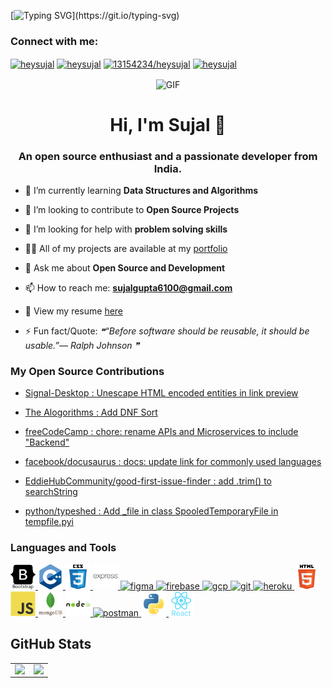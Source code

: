 <!-- Typing SVG -->
[![Typing SVG](https://readme-typing-svg.herokuapp.com?size=24&width=600&lines=Welcome+To+Sujal+Gupta's+GitHub+Profile!)](https://git.io/typing-svg)
<h3 align="left">Connect with me:</h3>
<a href="https://twitter.com/heysujal" target="blank"><img align="center" src="https://raw.githubusercontent.com/rahuldkjain/github-profile-readme-generator/master/src/images/icons/Social/twitter.svg" alt="heysujal" height="30" width="40" /></a>
  <a href="https://www.linkedin.com/in/heysujal/" target="blank"><img align="center" src="https://raw.githubusercontent.com/rahuldkjain/github-profile-readme-generator/master/src/images/icons/Social/linked-in-alt.svg" alt="heysujal" height="30" width="40" /></a>
<a href="https://stackoverflow.com/users/13154234/heysujal" target="blank"><img align="center" src="https://raw.githubusercontent.com/rahuldkjain/github-profile-readme-generator/master/src/images/icons/Social/stack-overflow.svg" alt="13154234/heysujal" height="30" width="40" /></a>
<a href="https://www.leetcode.com/heysujal" target="blank"><img align="center" src="https://raw.githubusercontent.com/rahuldkjain/github-profile-readme-generator/master/src/images/icons/Social/leet-code.svg" alt="heysujal" height="30" width="40" /></a>
  
</p>


 <p align="center">
<img align="center" alt="GIF" src="https://github.com/abhisheknaiidu/abhisheknaiidu/blob/master/code.gif?raw=true" width="500" height="320" />
</p>

<h1 align="center">Hi, I'm Sujal 👋</h1>
<h3 align="center">An open source enthusiast and a passionate developer from India.</h3>

<!-- - 🔭 I’m currently working as an intern at [SkyGoal](https://github.com/Skygoal-Innova-Technologies-Pvt-Ltd) -->

- 🌱 I’m currently learning **Data Structures and Algorithms**

- 👀 I’m looking to contribute to **Open Source Projects**

- 🤝 I’m looking for help with **problem solving skills**

- 👨‍💻 All of my projects are available at my [portfolio](https://sujalgupta.netlify.app/myworks)

- 💬 Ask me about **Open Source and Development**

- 📫 How to reach me: **sujalgupta6100@gmail.com**

- 📄 View my resume [here](https://sujalgupta.netlify.app/src/Sujal_Gupta_Resume.pdf)

- ⚡ Fun fact/Quote: <!--STARTS_HERE_QUOTE_README-->
<i>❝“Before software should be reusable, it should be usable.”— Ralph Johnson  ❞</i>
<!--ENDS_HERE_QUOTE_README-->


<h3 align="left">My Open Source Contributions</h3>

- [Signal-Desktop : Unescape HTML encoded entities in link preview](https://github.com/signalapp/Signal-Desktop/pull/5412)

- [The Alogorithms : Add DNF Sort](https://github.com/TheAlgorithms/C-Plus-Plus/pull/1558)

- [freeCodeCamp : chore: rename APIs and Microservices to include "Backend"](https://github.com/freeCodeCamp/freeCodeCamp/pull/42515)

- [facebook/docusaurus : docs: update link for commonly used languages](https://github.com/facebook/docusaurus/pull/9065)

- [EddieHubCommunity/good-first-issue-finder : add .trim() to searchString ](https://github.com/EddieHubCommunity/good-first-issue-finder/pull/358)

- [python/typeshed : Add _file in class SpooledTemporaryFile in tempfile.pyi ](https://github.com/python/typeshed/pull/10327)

<h3 align="left">Languages and Tools</h3>
<p align="left"> <a href="https://getbootstrap.com" target="_blank"> <img src="https://raw.githubusercontent.com/devicons/devicon/master/icons/bootstrap/bootstrap-plain-wordmark.svg" alt="bootstrap" width="40" height="40"/> </a> <a href="https://www.w3schools.com/cpp/" target="_blank"> <img src="https://raw.githubusercontent.com/devicons/devicon/master/icons/cplusplus/cplusplus-original.svg" alt="cplusplus" width="40" height="40"/> </a> <a href="https://www.w3schools.com/css/" target="_blank"> <img src="https://raw.githubusercontent.com/devicons/devicon/master/icons/css3/css3-original-wordmark.svg" alt="css3" width="40" height="40"/> </a> <a href="https://expressjs.com" target="_blank"> <img src="https://raw.githubusercontent.com/devicons/devicon/master/icons/express/express-original-wordmark.svg" alt="express" width="40" height="40"/> </a> <a href="https://www.figma.com/" target="_blank"> <img src="https://www.vectorlogo.zone/logos/figma/figma-icon.svg" alt="figma" width="40" height="40"/> </a> <a href="https://firebase.google.com/" target="_blank"> <img src="https://www.vectorlogo.zone/logos/firebase/firebase-icon.svg" alt="firebase" width="40" height="40"/> </a> <a href="https://cloud.google.com" target="_blank"> <img src="https://www.vectorlogo.zone/logos/google_cloud/google_cloud-icon.svg" alt="gcp" width="40" height="40"/> </a> <a href="https://git-scm.com/" target="_blank"> <img src="https://www.vectorlogo.zone/logos/git-scm/git-scm-icon.svg" alt="git" width="40" height="40"/> </a> <a href="https://heroku.com" target="_blank"> <img src="https://www.vectorlogo.zone/logos/heroku/heroku-icon.svg" alt="heroku" width="40" height="40"/> </a> <a href="https://www.w3.org/html/" target="_blank"> <img src="https://raw.githubusercontent.com/devicons/devicon/master/icons/html5/html5-original-wordmark.svg" alt="html5" width="40" height="40"/> </a> <a href="https://developer.mozilla.org/en-US/docs/Web/JavaScript" target="_blank"> <img src="https://raw.githubusercontent.com/devicons/devicon/master/icons/javascript/javascript-original.svg" alt="javascript" width="40" height="40"/> </a> <a href="https://www.mongodb.com/" target="_blank"> <img src="https://raw.githubusercontent.com/devicons/devicon/master/icons/mongodb/mongodb-original-wordmark.svg" alt="mongodb" width="40" height="40"/> </a> <a href="https://nodejs.org" target="_blank"> <img src="https://raw.githubusercontent.com/devicons/devicon/master/icons/nodejs/nodejs-original-wordmark.svg" alt="nodejs" width="40" height="40"/> </a> <a href="https://postman.com" target="_blank"> <img src="https://www.vectorlogo.zone/logos/getpostman/getpostman-icon.svg" alt="postman" width="40" height="40"/> </a> <a href="https://www.python.org" target="_blank"> <img src="https://raw.githubusercontent.com/devicons/devicon/master/icons/python/python-original.svg" alt="python" width="40" height="40"/> </a> <a href="https://reactjs.org/" target="_blank"> <img src="https://raw.githubusercontent.com/devicons/devicon/master/icons/react/react-original-wordmark.svg" alt="react" width="40" height="40"/> </a> </p>




## GitHub Stats  
<table><tr><td valign="top" width="50%">

<img src="https://github-readme-stats.vercel.app/api?username=heysujal&show_icons=true&count_private=true&hide_border=true" align="left" style="width: 100%" />

</td><td valign="top" width="50%">

<img src="https://github-readme-stats.vercel.app/api/top-langs/?username=heysujal&hide_border=true&layout=compact" align="left" style="width: 100%" />

</td></tr></table>  

<br/>  
 
 
